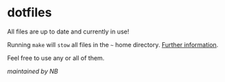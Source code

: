 # dotfiles
All files are up to date and currently in use!

Running `make` will `stow` all files in the `~` home directory.
[Further information](https://www.gnu.org/software/stow/manual/stow.html#Introduction).

Feel free to use any or all of them.

_maintained by NB_
